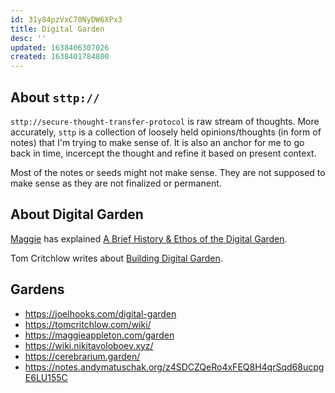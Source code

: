 ```yaml
---
id: 31y84pzVxC70NyDW6XPx3
title: Digital Garden
desc: ''
updated: 1638406307026
created: 1638401784800
---
```


## About `sttp://`

`sttp://secure-thought-transfer-protocol` is raw stream of thoughts. More accurately, `sttp` is a collection of loosely held opinions/thoughts (in form of notes) that I'm trying to make sense of. It is also an anchor for me to go back in time, incercept the thought and refine it based on present context.

Most of the notes or seeds might not make sense. They are not supposed to make sense as they are not finalized or permanent.

## About Digital Garden

[Maggie](https://twitter.com/Mappletons) has explained [A Brief History & Ethos of the Digital Garden](https://maggieappleton.com/garden-history). 

Tom Critchlow writes about [Building Digital Garden](https://tomcritchlow.com/2019/02/17/building-digital-garden/).

## Gardens

- https://joelhooks.com/digital-garden
- https://tomcritchlow.com/wiki/
- https://maggieappleton.com/garden
- https://wiki.nikitavoloboev.xyz/
- https://cerebrarium.garden/
- https://notes.andymatuschak.org/z4SDCZQeRo4xFEQ8H4qrSqd68ucpgE6LU155C



